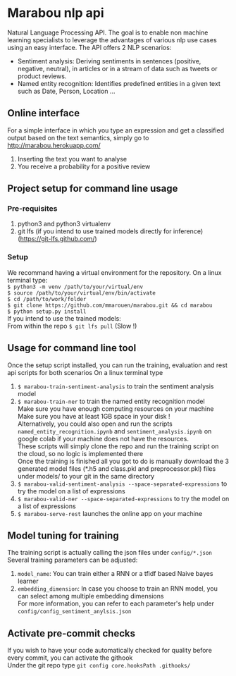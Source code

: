 # Marabou nlp api

Natural Language Processing API. The goal is to enable non machine learning specialists to leverage the advantages of various nlp use cases using an easy interface. The API offers 2 NLP scenarios:  
- Sentiment analysis: Deriving sentiments in sentences (positive, negative, neutral), in articles or in a stream of data such as tweets or product reviews.
- Named entity recognition: Identifies predefined entities in a given text such as Date, Person, Location ... 

## Online interface
For a simple interface in which you type an expression and get a classified output based on the text semantics,
simply go to http://marabou.herokuapp.com/  
1. Inserting the text you want to analyse
2. You receive a probability for a positive review

## Project setup for command line usage
### Pre-requisites
1. python3 and python3 virtualenv  
2. git lfs (if you intend to use trained models directly for inference) (https://git-lfs.github.com/)  
### Setup
We recommand having a virtual environment for the repository. 
On a linux terminal type:  
`$ python3 -m venv /path/to/your/virtual/env`  
`$ source /path/to/your/virtual/env/bin/activate`  
`$ cd /path/to/work/folder`  
`$ git clone https://github.com/mmarouen/marabou.git && cd marabou`  
`$ python setup.py install`  
If you intend to use the trained models:  
From within the repo `$ git lfs pull` (Slow !)    

## Usage for command line tool
Once the setup script installed, you can run the training, evaluation and rest api scripts for both scenarios
On a linux terminal type  
1. `$ marabou-train-sentiment-analysis` to train the sentiment analysis model  
2. `$ marabou-train-ner` to train the named entity recognition model  
Make sure you have enough computing resources on your machine  
Make sure you have at least 1GB space in your disk !  
Alternatively, you could also open and run the scripts `named_entity_recognition.ipynb` and `sentiment_analysis.ipynb` on google colab if your machine does not have the resources.  
These scripts will simply clone the repo and run the training script on the cloud, so no logic is implemented there  
Once the training is finished all you got to do is manually download the 3 generated model files (*.h5 and class.pkl and preprocessor.pkl) files under models/ to your git in the same directory    
3. `$ marabou-valid-sentiment-analysis --space-separated-expressions` to try the model on a list of expressions  
4. `$ marabou-valid-ner --space-separated-expressions` to try the model on a list of expressions  
5. `$ marabou-serve-rest` launches the online app on your machine  

## Model tuning for training
The training script is actually calling the json files under `config/*.json`  
Several training parameters can be adjusted:  
1. `model_name`: You can train either a RNN or a tfidf based Naive bayes learner
2. `embedding_dimension`: In case you choose to train an RNN model, you can select among multiple embedding dimensions  
For more information, you can refer to each parameter's help under `config/config_sentiment_anylsis.json`  

## Activate pre-commit checks
If you wish to have your code automatically checked for quality before every commit, you can activate the githook  
Under the git repo type `git config core.hooksPath .githooks/`